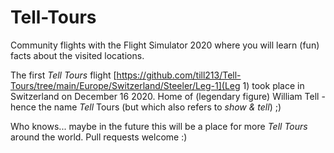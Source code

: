 # Tell-Tours

Community flights with the Flight Simulator 2020 where you will learn (fun) facts about the visited locations. 

The first *Tell Tours* flight [https://github.com/till213/Tell-Tours/tree/main/Europe/Switzerland/Steeler/Leg-1](Leg 1) took place in Switzerland on December 16 2020. Home of (legendary figure) William Tell - hence the name *Tell* Tours (but which also refers to *show & tell*) ;)

Who knows... maybe in the future this will be a place for more *Tell Tours* around the world. Pull requests welcome :)
